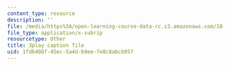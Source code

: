 ```yaml
---
content_type: resource
description: ''
file: /media/https%3A/open-learning-course-data-rc.s3.amazonaws.com/18-01sc-single-variable-calculus-fall-2010/1fd6408f45ec5a4db9ee7e8c8abcb957_eHJuAByQf5A.vtt
file_type: application/x-subrip
resourcetype: Other
title: 3play caption file
uid: 1fd6408f-45ec-5a4d-b9ee-7e8c8abcb957
---
```

